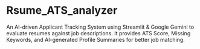 # Rsume_ATS_analyzer
An AI-driven Applicant Tracking System using Streamlit &amp; Google Gemini to evaluate resumes against job descriptions. It provides ATS Score, Missing Keywords, and AI-generated Profile Summaries for better job matching.

